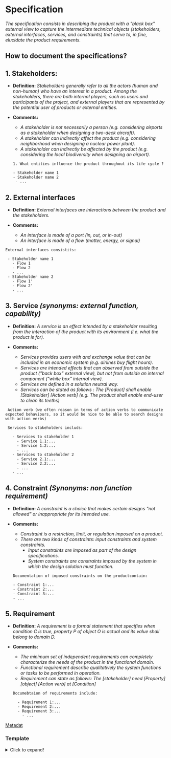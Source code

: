 # **Specification**

*The specification consists in describing the product with a "black box" external view to capture the intermediate technical objects (stakeholders, external interfaces, services, and constraints) that serve to, *in fine*, elucidate the product requirements.*

## **How to document the specifications?** 

## **1. Stakeholders:**

- **Definition:** *Stakeholders generally refer to all the actors (human and non-human) who have an interest in a product. Among the stakeholders, there are both internal players, such as users and participants of the project, and external players that are represented by the potential user of products or external entities.*

- **Comments:**

  - *A stakeholder is not necessarily a person (e.g. considering airports as a stakeholder when designing a two-deck aircraft).*
  - *A stakeholder can indirectly affect the product (e.g. considering neighborhood when designing a nuclear power plant).*
  - *A stakeholder can indirectly be affected by the product (e.g. considering the local biodiversity when designing an airport).*

  ```
  1. What entities influence the product throughout its life cycle ?
  
  - Stakeholder name 1
  - Stakeholder name 2
   - ...
  
  ```

## **2. External interfaces**

- **Definition:**  *External interfaces are interactions between the product and the stakeholders.*

- **Comments:**
  - *An interface is made of a port (in, out, or in-out)*
  - *An interface is made of a flow (matter, energy, or signal)*
  
 ```
External interfaces consistits:

  - Stakeholder name 1
    - Flow 1
    - Flow 2
    - ...
  - Stakeholder name 2
    - Flow 1'
    - Flow 2'
    - ...
  ```

## 3. Service *(synonyms: external function, capability)* 

- **Definition:** *A service is an effect intended by a stakeholder resulting from the interaction of the product with its environment (i.e. what the  product is for).*

- **Comments:**
  - *Services provides users with and exchange value that can be included in an economic system (e.g. airlines buy flight hours).*
  - *Services are intended effects that can observed from outside the product ("back box" external view), but not from outside an internal component ("white box" internal view).*
  - *Services are defined in a solution neutral way.*
  - *Services can be stated as follows : The [Product] shall enable [Stakeholder] [Action verb] (e.g. The product shall enable end-user to clean its teeths)*
  
 ```
  Action verb (we often reason in terms of action verbs to communicate expected behaviours, so it would be nice to be able to search designs with action verbs)
  
  Services to stakeholders includs:
  
    - Services to stakeholder 1
      - Service 1.1:...
      - Service 1.2:...
      - ...
    - Services to stakeholder 2
      - Service 2.1:...
      - Service 2.2:...
      - ...
    - ...
  ```
  
## 4. Constraint *(Synonyms: non function requirement)*

- **Definition:**  *A constraint is a choice that makes certain designs "not allowed" or inappropriate for its intended use.*

- **Comments:**

  - *Constraint is a restriction, limit, or regulation imposed on a product.*
  - *There are two kinds of constraints: input constraints and system constraints.* 
    - *Input constraints are imposed as part of the design specifications.*
    - *System constraints are constraints imposed by the system in which the design solution must function.*
    
 
   ```
  Documentation of imposed constraints on the productcontain:
  
   - Constraint 1:...
   - Constraint 2:...
   - Constraint 3:...
   - ...
  ```

## **5. Requirement**

- **Definition:** *A requirement is a formal statement that specifies when condition C is true, property P of object O is actual and its value shall belong  to domain D.*

- **Comments:**
  -  *The minimum set of independent requirements can completely characterize the needs of the product in the functional domain.*
  -  *Functional requirement describe qualitatively the system functions or tasks to be performed in operation.* 
  -  *Requirement can state as follows: The [stakeholder] need [Property] [object] [Action verb]  at [Condition]* 
  
  ```
  Documebtaion of requirements include:
  
    - Requirement 1:...
    - Requirement 2:...
    - Requirement 3:...
      - ...
  ```
[Metadat](https://github.com/OPEN-NEXT/wp2.3_Guideline-for-documentation-of-OSH-design-reuse/blob/main/Metadata/2.%20Specification/README.md#metadata)

### Template
<details>
  <summary>Click to expand!</summary>
  
  1. Stakeholders
     * Stakeholder name 1
     * ...
  
  2. External interfaces
     * Stakeholder name 1
       * Flow 1
       * ...
    
  3. Service
     * Services to stakeholder 1
       * Service 1.1
       * ...
  
  4. Constraint
     * Constraint 1
     * ...
       
  5. Requirement
     * Requirement 1
     * ...
  
</details>
